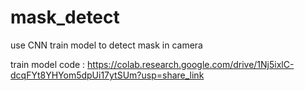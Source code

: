 # mask_detect
use CNN train model to detect mask in camera

train model code : https://colab.research.google.com/drive/1Nj5ixlC-dcqFYt8YHYom5dpUi17ytSUm?usp=share_link
